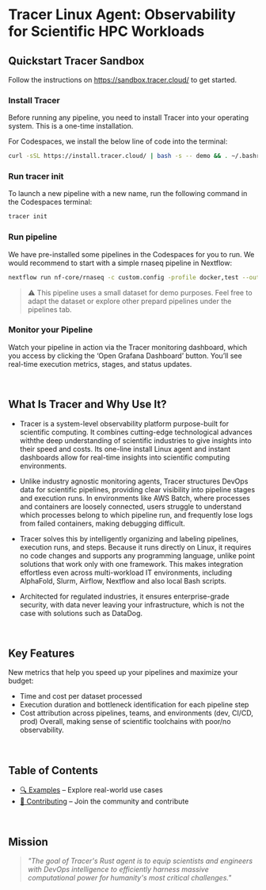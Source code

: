 <h1 align="left">
Tracer Linux Agent: Observability for Scientific HPC Workloads
</h1>

## Quickstart Tracer Sandbox

Follow the instructions on https://sandbox.tracer.cloud/ to get started.



### Install Tracer
Before running any pipeline, you need to install Tracer into your operating system. This is a one-time installation.

For Codespaces, we install the below line of code into the terminal:
```bash
curl -sSL https://install.tracer.cloud/ | bash -s -- demo && . ~/.bashrc
```

### Run tracer init
To launch a new pipeline with a new name, run the following command in the Codespaces terminal:
```bash
tracer init
```

### Run pipeline
We have pre-installed some pipelines in the Codespaces for you to run.
We would recommend to start with a simple rnaseq pipeline in Nextflow:
```bash
nextflow run nf-core/rnaseq -c custom.config -profile docker,test --outdir results -resume
```

> ⚠️ This pipeline uses a small dataset for demo purposes. Feel free to adapt the dataset or explore other prepard pipelines under the pipelines tab. 


### Monitor your Pipeline

Watch your pipeline in action via the Tracer monitoring dashboard, which you access by clicking the ‘Open Grafana Dashboard’ button.
You’ll see real-time execution metrics, stages, and status updates.




<br />

## What Is Tracer and Why Use It? 
- Tracer is a system-level observability platform purpose-built for scientific computing. It combines cutting-edge technological advances withthe deep understanding of scientific industries to give insights into their speed and costs.
Its one-line install Linux agent and instant dashboards allow for real-time insights into scientific computing environments.

- Unlike industry agnostic monitoring agents, Tracer structures DevOps data for scientific pipelines, providing clear visibility into pipeline stages and execution runs. In environments like AWS Batch, where processes and containers are loosely connected, users struggle to understand which processes belong to which pipeline run, and frequently lose logs from failed containers, making debugging difficult.

- Tracer solves this by intelligently organizing and labeling pipelines, execution runs, and steps. Because it runs directly on Linux, it requires no code changes and supports any programming language, unlike point solutions that work only with one framework. This makes integration effortless even across multi-workload IT environments, including AlphaFold, Slurm, Airflow, Nextflow and also local Bash scripts.

- Architected for regulated industries, it ensures enterprise-grade security, with data never leaving your infrastructure, which is not the case with solutions such as DataDog. 


<br />

## Key Features 
New metrics that help you speed up your pipelines and maximize your budget:
- Time and cost per dataset processed
- Execution duration and bottleneck identification for each pipeline step
- Cost attribution across pipelines, teams, and environments (dev, CI/CD, prod)
Overall, making sense of scientific toolchains with poor/no observability.


<br />




## Table of Contents
- [🔍 Examples](docs/EXAMPLES.md) – Explore real-world use cases 
- [🤝 Contributing](docs/CONTRIBUTING.md) – Join the community and contribute



<br />



## Mission

> *"The goal of Tracer's Rust agent is to equip scientists and engineers with DevOps intelligence to efficiently harness massive computational power for humanity's most critical challenges."*
